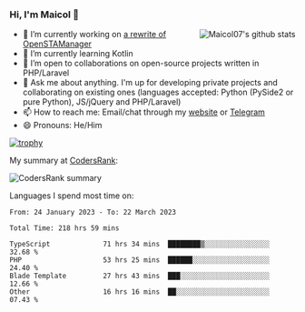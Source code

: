 ### Hi, I'm Maicol 👋
<img align="right" src="https://github-readme-stats.vercel.app/api?username=maicol07&count_private=true&count_private=true&show_icons=true" alt="Maicol07's github stats">

- 🔭 I’m currently working on [a rewrite of OpenSTAManager](https://github.com/Dasc3er/openstamanager/tree/rewrite)
- 🌱 I’m currently learning Kotlin
- 👯 I’m open to collaborations on open-source projects written in PHP/Laravel
- 💬 Ask me about anything. I'm up for developing private projects and collaborating on existing ones (languages accepted: Python (PySide2 or pure Python), JS/jQuery and PHP/Laravel)
- 📫 How to reach me: Email/chat through my [website](https://maicol07.it) or [Telegram](https://telegram.me/maicol07)
- 😄 Pronouns: He/Him

[![trophy](https://github-profile-trophy.vercel.app/?username=maicol07)](https://github.com/ryo-ma/github-profile-trophy)

My summary at [CodersRank](https://codersrank.io):

![CodersRank summary](https://cr-ss-service.azurewebsites.net/api/ScreenShot?widget=summary&username=maicol07&badges=3&show-avatar=true&style=--header-bg-color:%23000;--border-radius:16px)

Languages I spend most time on:
<!--START_SECTION:waka-->

```text
From: 24 January 2023 - To: 22 March 2023

Total Time: 218 hrs 59 mins

TypeScript             71 hrs 34 mins  ████████▒░░░░░░░░░░░░░░░░   32.68 %
PHP                    53 hrs 25 mins  ██████░░░░░░░░░░░░░░░░░░░   24.40 %
Blade Template         27 hrs 43 mins  ███░░░░░░░░░░░░░░░░░░░░░░   12.66 %
Other                  16 hrs 16 mins  ██░░░░░░░░░░░░░░░░░░░░░░░   07.43 %
```

<!--END_SECTION:waka-->
